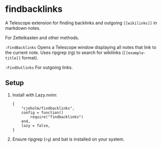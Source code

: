 # findbacklinks

A Telescope extension for finding backlinks and outgoing `[[wikilinks]]` in markdown notes.

For Zettelkasten and other methods.

`:FindBacklinks`
Opens a Telescope window displaying all notes that link to the current note.
Uses ripgrep (rg) to search for wikilinks (`[[example-title]]` format).

`:FindOutlinks`
For outgoing links.

## Setup

1. Install with Lazy.nvim:

   ```
   {
       "cjeholm/findbacklinks",
       config = function()
           require("findbacklinks")
       end,
       lazy = false,
   }
   ```

2. Ensure ripgrep (`rg`) and bat is installed on your system.
